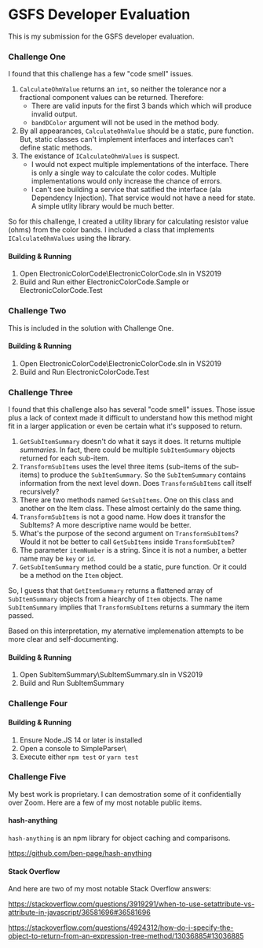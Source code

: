# GSFS Developer Evaluation
This is my submission for the GSFS developer evaluation.

### Challenge One
I found that this challenge has a few "code smell" issues.

1. `CalculateOhmValue` returns an `int`, so neither the tolerance nor a fractional component values can be returned. Therefore:
    * There are valid inputs for the first 3 bands which which will produce invalid output.
    * `bandDColor` argument will not be used in the method body. 
2. By all appearances, `CalculateOhmValue` should be a static, pure function. But, static classes can't implement interfaces and interfaces can't define static methods.
3. The existance of `ICalculateOhmValues` is suspect. 
    * I would not expect multiple implementations of the interface. There is only a single way to calculate the color codes. Multiple implementations would only increase the chance of errors.
    * I can't see building a service that satified the interface (ala Dependency Injection). That service would not have a need for state. A simple utlity library would be much better.

So for this challenge, I created a utility library for calculating resistor value (ohms) from the color bands. I included a class that implements `ICalculateOhmValues` using the library.

#### Building & Running
1. Open ElectronicColorCode\ElectronicColorCode.sln in VS2019
2. Build and Run either ElectronicColorCode.Sample or ElectronicColorCode.Test

### Challenge Two
This is included in the solution with Challenge One.

#### Building & Running
1. Open ElectronicColorCode\ElectronicColorCode.sln in VS2019
2. Build and Run ElectronicColorCode.Test

### Challenge Three
I found that this challenge also has several "code smell" issues. Those issue plus a lack of context made it difficult to understand how this method might fit in a larger application or even be certain what it's supposed to return.

1. `GetSubItemSummary` doesn't do what it says it does. It returns multiple *summaries*. In fact, there could be multiple `SubItemSummary` objects returned for each sub-item. 
2. `TransformSubItems` uses the level three items (sub-items of the sub-items) to produce the `SubItemSummary`. So the `SubItemSummary` contains information from the next level down. Does `TransformSubItems` call itself recursively?
3. There are two methods named `GetSubItems`. One on this class and another on the Item class. These almost certainly do the same thing.
4. `TransformSubItems` is not a good name. How does it transfor the SubItems? A more descriptive name would be better.
5. What's the purpose of the second argument on `TransformSubItems`? Would it not be better to call `GetSubItems` inside `TransformSubItem`?
6. The parameter `itemNumber` is a string. Since it is not a number, a better name may be `key` or `id`.
7. `GetSubItemSummary` method could be a static, pure function. Or it could be a method on the `Item` object.

So, I guess that that `GetItemSummary` returns a flattened array of `SubItemSummary` objects from a hiearchy of `Item` objects. The name `SubItemSummary` implies that `TransformSubItems` returns a summary the item passed.

Based on this interpretation, my aternative implemenation attempts to be more clear and self-documenting.

#### Building & Running
1. Open SubItemSummary\SubItemSummary.sln in VS2019
2. Build and Run SubItemSummary

### Challenge Four

#### Building & Running
1. Ensure Node.JS 14 or later is installed
2. Open a console to SimpleParser\
3. Execute either `npm test` or `yarn test`

### Challenge Five
My best work is proprietary.  I can demostration some of it confidentially over Zoom. Here are a few of my most notable public items.

#### hash-anything
`hash-anything` is an npm library for object caching and comparisons.

https://github.com/ben-page/hash-anything

#### Stack Overflow
And here are two of my most notable Stack Overflow answers:

https://stackoverflow.com/questions/3919291/when-to-use-setattribute-vs-attribute-in-javascript/36581696#36581696

https://stackoverflow.com/questions/4924312/how-do-i-specify-the-object-to-return-from-an-expression-tree-method/13036885#13036885
